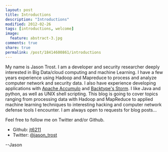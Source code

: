 ```yaml
---
layout: post
title: Introductions
description: "Introductions"
modified: 2012-02-26
tags: [introductions, welcome]
image:
  feature: abstract-3.jpg
comments: true
share: true
permalink: /post/18414600861/introductions
---
```


My name is Jason Trost. I am a developer and security researcher deeply interested in Big Data/cloud computing and machine Learning.  I have a few years experience using Hadoop and Mapreduce to process and analyze computer network and security data.  I also have experience developing applications with [Apache Accumulo](http://incubator.apache.org/accumulo/) and [Backtype's Storm](https://github.com/nathanmarz/storm).  I like Java and python, as well as UNIX shell scripting.  This blog is going to cover topics ranging from processing data with Hadoop and MapReduce to applied machine learning techniques to interesting hacking and computer network defense tools I encounter.  I am always open to requests for blog posts...

Feel free to follow me on Twitter and/or Github.
 * Github: [jt6211](https://github.com/jt6211)
 * Twitter: [@jason_trost](https://twitter.com/#!/jason_trost)

--Jason
